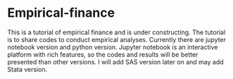 # Empirical-finance
This is a tutorial of empirical finance and is under constructing. The tutorial is to share codes to conduct empirical analyses.
Currently there are jupyter notebook version and python version. Jupyter notebook is an interactive platform with rich features, so the codes and
results will be better presented than other versions. I will add SAS version later on and may add Stata version.
